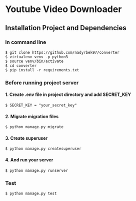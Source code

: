 # Youtube Video Downloader

## Installation Project and Dependencies

### In command line 

    $ git clone https://github.com/nadyrbek97/converter
    $ virtualenv venv -p python3
    $ source venv/bin/activate
    $ cd converter
    $ pip install -r requirements.txt
    
### Before running project server 

#### 1. Create .env file in project directory and add SECRET_KEY
    
    $ SECRET_KEY = "your_secret_key"
    
#### 2. Migrate migration files

    $ python manage.py migrate
  
#### 3. Create superuser 

    $ python manage.py createsuperuser
    
#### 4. And run your server 

    $ python manage.py runserver
    
### Test

    $ python manage.py test